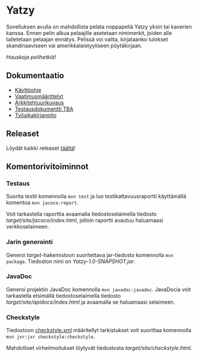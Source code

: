 # Yatzy

Sovelluksen avulla on mahdollista pelata noppapeliä Yatzy yksin tai kaverien kanssa. Ennen pelin alkua pelaajille asetetaan nimimerkit, joiden alle talletetaan pelaajan ennätys. Pelissä voi valita, kirjataanko tulokset skandinaaviseen vai amerikkalaistyyliseen pöytäkirjaan.

_Hauskoja pelihetkiä!_

## Dokumentaatio

* [Käyttöohje](https://github.com/Riku-Laine/ot-harjoitustyo/blob/master/Yatzy/dokumentointi/kayttoohje.md)
* [Vaatimusmäärittelyt](https://github.com/Riku-Laine/ot-harjoitustyo/blob/master/Yatzy/dokumentointi/maarittelydokumentti.md)
* [Arkkitehtuurikuvaus](https://github.com/Riku-Laine/ot-harjoitustyo/blob/master/Yatzy/dokumentointi/arkkitehtuuri.md)
* [Testausdokumentti TBA](<!---https://github.com/Riku-Laine/ot-harjoitustyo/blob/master/Yatzy/dokumentointi/urlitestausdokumenttiin.md --->)
* [Työaikakirjanpito](https://github.com/Riku-Laine/ot-harjoitustyo/blob/master/Yatzy/dokumentointi/tuntikirjanpito.md)

## Releaset

Löydät kaikki releaset [täältä](https://github.com/Riku-Laine/ot-harjoitustyo/releases)!

## Komentorivitoiminnot

### Testaus

Suorita testit komennolla ```mvn test``` ja luo testikattavuusraportti käyttämällä komentoa ```mvn jacoco:report```.

Voit tarkastella raporttia avaamalla tiedostoselaimella tiedosto _target/site/jacoco/index.html_, jolloin raportti avautuu haluamaasi verkkoselaimeen.

### Jarin generointi

Generoi _target_-hakemistoon suoritettava jar-tiedosto komennolla ```mvn package```. Tiedoston nimi on _Yatzy-1.0-SNAPSHOT.jar_.

### JavaDoc

Generoi projektin JavaDoc komennolla ```mvn javadoc:javadoc```. JavaDocia voit tarkastella etsimällä tiedostoselaimella tiedosto _target/site/apidocs/index.html_ ja avaamalla se haluamaasi selaimeen.

### Checkstyle

Tiedostoon [checkstyle.xml](https://github.com/Riku-Laine/ot-harjoitustyo/blob/master/Yatzy/checkstyle.xml) määritellyt tarkistukset voit suorittaa komennolla ```mvn jxr:jxr checkstyle:checkstyle```.

Mahdolliset virheilmoitukset löytyvät tiedostosta _target/site/checkstyle.html_.
